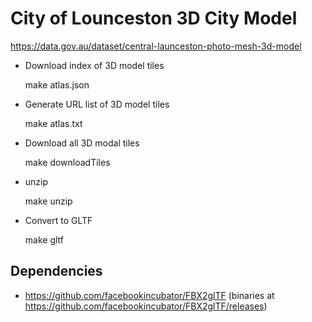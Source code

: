 # City of Lounceston 3D City Model

https://data.gov.au/dataset/central-launceston-photo-mesh-3d-model

- Download index of 3D model tiles

    make atlas.json

- Generate URL list of 3D model tiles

    make atlas.txt

- Download all 3D modal tiles

    make downloadTiles

- unzip

    make unzip

- Convert to GLTF

    make gltf

## Dependencies

- https://github.com/facebookincubator/FBX2glTF (binaries at https://github.com/facebookincubator/FBX2glTF/releases)


